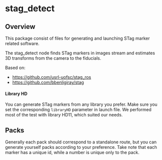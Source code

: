 # stag_detect

## Overview

This package consist of files for generating and launching STag marker related software.

The stag_detect node finds STag markers in images stream and estimates 3D transforms from the camera to the fiducials.

Based on:
- https://github.com/usrl-uofsc/stag_ros
- https://github.com/bbenligiray/stag

#### Library HD

You can generate STag markers from any library you prefer. 
Make sure you set the corresponding `libraryHD` parameter in launch file.
We performed most of the test with library HD11, which suited our needs.

## Packs

Generally each pack should correspond to a standalone route, but you can generate yourself packs according to your preference.
Take note that each marker has a unique id, while a number is unique only to the pack.
